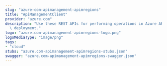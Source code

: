 ```yaml
---
slug: "azure-com-apimanagement-apimregions"
title: "ApiManagementClient"
provider: "azure.com"
description: "Use these REST APIs for performing operations in Azure API Management\
  \ deployment."
logo: "azure.com-apimanagement-apimregions-logo.png"
logoMediaType: "image/png"
tags:
- "cloud"
stubs: "azure.com-apimanagement-apimregions-stubs.json"
swagger: "azure.com-apimanagement-apimregions-swagger.json"
---
```

